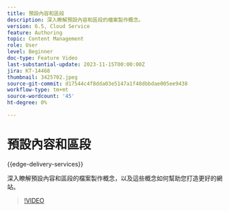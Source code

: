 ```yaml
---
title: 預設內容和區段
description: 深入瞭解預設內容和區段的檔案製作概念。
version: 6.5, Cloud Service
feature: Authoring
topic: Content Management
role: User
level: Beginner
doc-type: Feature Video
last-substantial-update: 2023-11-15T00:00:00Z
jira: KT-14468
thumbnail: 3425702.jpeg
source-git-commit: d17544c4f8dda03e5147a1f48dbbdae005ee9438
workflow-type: tm+mt
source-wordcount: '45'
ht-degree: 0%

---
```



# 預設內容和區段

{{edge-delivery-services}}

深入瞭解預設內容和區段的檔案製作概念，以及這些概念如何幫助您打造更好的網站。

>[!VIDEO](https://video.tv.adobe.com/v/3425702/?learn=on)
